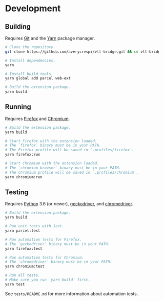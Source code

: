 # Development

## Building

Requires [Git](https://git-scm.com/) and the [Yarn](https://yarnpkg.com/) package manager.

```sh
# Clone the repository.
git clone https://github.com/averycrespi/vtt-bridge.git && cd vtt-bridge

# Install dependencies.
yarn

# Install build tools.
yarn global add parcel web-ext

# Build the extension package.
yarn build
```

## Running

Requires [Firefox](https://www.mozilla.org/en-CA/firefox/) and [Chromium](https://www.chromium.org/).

```sh
# Build the extension package.
yarn build

# Start Firefox with the extension loaded.
# The `firefox` binary must be in your PATH.
# The Firefox profile will be saved in `.profiles/firefox`.
yarn firefox:run

# Start Chromium with the extension loaded.
# The `chromium-browser` binary must be in your PATH.
# The Chromium profile will be saved in `.profiles/chromium`.
yarn chromium:run
```

## Testing

Requires [Python](https://www.python.org/) 3.6 (or newer), [geckodriver](https://firefox-source-docs.mozilla.org/testing/geckodriver/), and [chromedriver](https://chromedriver.chromium.org/).

```sh
# Build the extension package.
yarn build

# Run unit tests with Jest.
yarn parcel:test

# Run automation tests for Firefox.
# The `geckodriver` binary must be in your PATH.
yarn firefox:test

# Run automation tests for Chromium.
# The `chromedriver` binary must be in your PATH.
yarn chromium:test

# Run all tests.
# Make sure you run `yarn build` first.
yarn test
```

See `tests/README.md` for more information about automation tests.
